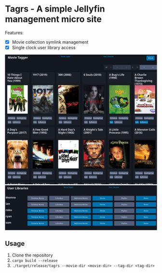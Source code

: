 # Tagrs - A simple Jellyfin management micro site


Features:
- [x] Movie collection symlink management
- [x] Single clock user library access

![Symlink manager](docs/symlink-manager.png)
![User library manager](docs/user-library-manager.png)


## Usage
1. Clone the repository
2. `cargo build --release`
3. `./target/release/tagrs --movie-dir <movie-dir> --tag-dir <tag-dir>`
